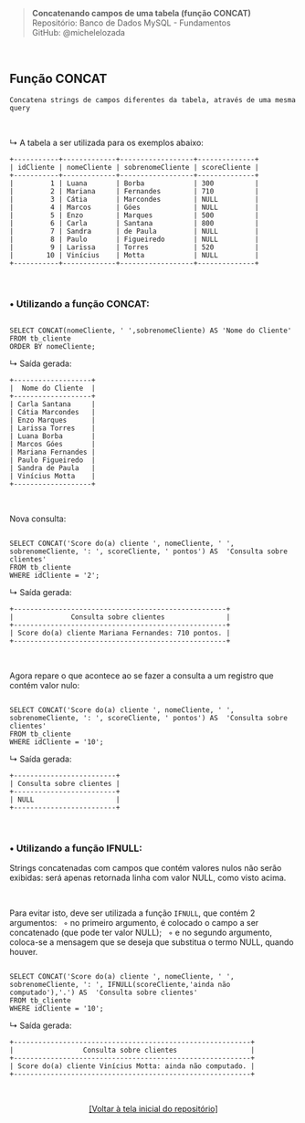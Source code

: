 > **Concatenando campos de uma tabela (função CONCAT)**    
> Repositório: Banco de Dados MySQL - Fundamentos  
> GitHub: @michelelozada
&nbsp;
     
&nbsp;   
## Função CONCAT
```
Concatena strings de campos diferentes da tabela, através de uma mesma query
```
     
&nbsp;

↳ A tabela a ser utilizada para os exemplos abaixo:
```
+-----------+-------------+------------------+--------------+
| idCliente | nomeCliente | sobrenomeCliente | scoreCliente |
+-----------+-------------+------------------+--------------+
|         1 | Luana       | Borba            | 300          |
|         2 | Mariana     | Fernandes        | 710          |
|         3 | Cátia       | Marcondes        | NULL         |
|         4 | Marcos      | Góes             | NULL         |
|         5 | Enzo        | Marques          | 500          |
|         6 | Carla       | Santana          | 800          |
|         7 | Sandra      | de Paula         | NULL         |
|         8 | Paulo       | Figueiredo       | NULL         |
|         9 | Larissa     | Torres           | 520          |
|        10 | Vinícius    | Motta            | NULL         |
+-----------+-------------+------------------+--------------+
```

&nbsp;

### • Utilizando a função CONCAT:
```mysql

SELECT CONCAT(nomeCliente, ' ',sobrenomeCliente) AS 'Nome do Cliente'
FROM tb_cliente
ORDER BY nomeCliente;
```

↳ Saída gerada:
```
+-------------------+
|  Nome do Cliente  |
+-------------------+
| Carla Santana     |
| Cátia Marcondes   |
| Enzo Marques      |
| Larissa Torres    |
| Luana Borba       |
| Marcos Góes       |
| Mariana Fernandes |
| Paulo Figueiredo  |
| Sandra de Paula   |
| Vinícius Motta    |
+-------------------+
```

&nbsp;

Nova consulta:
```mysql

SELECT CONCAT('Score do(a) cliente ', nomeCliente, ' ', sobrenomeCliente, ': ', scoreCliente, ' pontos') AS  'Consulta sobre clientes'
FROM tb_cliente
WHERE idCliente = '2';
```

↳ Saída gerada:

```
+----------------------------------------------------+
|              Consulta sobre clientes               |
+----------------------------------------------------+
| Score do(a) cliente Mariana Fernandes: 710 pontos. |
+----------------------------------------------------+
```

&nbsp;

Agora repare o que acontece ao se fazer a consulta a um registro que contém valor nulo:  
```mysql

SELECT CONCAT('Score do(a) cliente ', nomeCliente, ' ', sobrenomeCliente, ': ', scoreCliente, ' pontos') AS  'Consulta sobre clientes'
FROM tb_cliente
WHERE idCliente = '10';
```

↳ Saída gerada:
```
+-------------------------+
| Consulta sobre clientes |
+-------------------------+
| NULL                    |
+-------------------------+
```

&nbsp;

### • Utilizando a função IFNULL:
Strings concatenadas com campos que contém valores nulos não serão exibidas: será apenas retornada linha com valor NULL, como visto acima.

&nbsp;

Para evitar isto, deve ser utilizada a função `IFNULL`, que contém 2 argumentos: 
&nbsp;&nbsp;◦ no primeiro argumento, é colocado o campo a ser concatenado (que pode ter valor NULL); 
&nbsp;&nbsp;◦ e no segundo argumento, coloca-se a mensagem que se deseja que substitua o termo NULL, quando houver. 
```mysql

SELECT CONCAT('Score do(a) cliente ', nomeCliente, ' ', sobrenomeCliente, ': ', IFNULL(scoreCliente,'ainda não computado'),'.') AS  'Consulta sobre clientes'
FROM tb_cliente
WHERE idCliente = '10';
```

↳ Saída gerada:
```
+----------------------------------------------------------+
|                 Consulta sobre clientes                  |
+----------------------------------------------------------+
| Score do(a) cliente Vinícius Motta: ainda não computado. |
+----------------------------------------------------------+
```

&nbsp;

<div align="center">
<a href="https://github.com/michelelozada/MySQL-Study-Notes">[Voltar à tela inicial do repositório]</a>
</div>